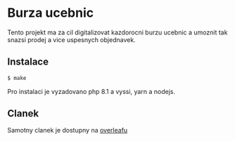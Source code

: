 # Burza ucebnic

Tento projekt ma za cil digitalizovat kazdorocni burzu ucebnic a umoznit tak snazsi prodej a vice uspesnych objednavek.

## Instalace

```sh
$ make
```

Pro instalaci je vyzadovano php 8.1 a vyssi, yarn a nodejs.

## Clanek

Samotny clanek je dostupny na [overleafu]([https://www.overleaf.com/read/rswvgpjjmcvp](https://www.overleaf.com/read/rswvgpjjmcvp#859ffe))
